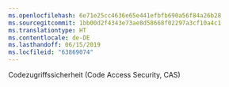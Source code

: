 ```yaml
---
ms.openlocfilehash: 6e71e25cc4636e65e441efbfb690a56f84a26b28
ms.sourcegitcommit: 1bb00d2f4343e73ae8d58668f02297a3cf10a4c1
ms.translationtype: HT
ms.contentlocale: de-DE
ms.lasthandoff: 06/15/2019
ms.locfileid: "63869074"
---
```

Codezugriffssicherheit (Code Access Security, CAS)